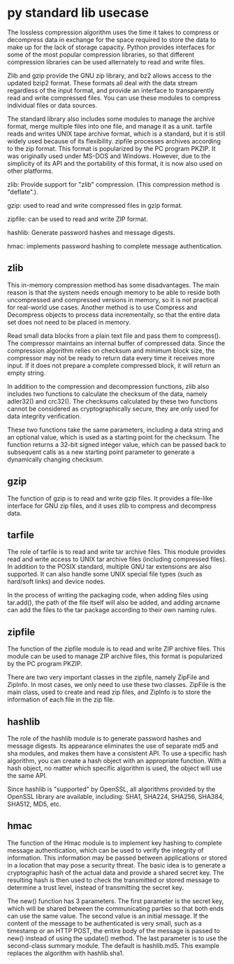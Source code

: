 # py standard lib usecase

The lossless compression algorithm uses the time it takes to compress or decompress data in exchange for the space required to store the data to make up for the lack of storage capacity. Python provides interfaces for some of the most popular compression libraries, so that different compression libraries can be used alternately to read and write files.

Zlib and gzip provide the GNU zip library, and bz2 allows access to the updated bzip2 format. These formats all deal with the data stream regardless of the input format, and provide an interface to transparently read and write compressed files. You can use these modules to compress individual files or data sources.

The standard library also includes some modules to manage the archive format, merge multiple files into one file, and manage it as a unit. tarfile reads and writes UNIX tape archive format, which is a standard, but it is still widely used because of its flexibility. zipfile processes archives according to the zip format. This format is popularized by the PC program PKZIP. It was originally used under MS-DOS and Windows. However, due to the simplicity of its API and the portability of this format, it is now also used on other platforms. 

zlib: Provide support for "zlib" compression. (This compression method is "deflate".).

gzip: used to read and write compressed files in gzip format.

zipfile: can be used to read and write ZIP format.

hashlib: Generate password hashes and message digests.

hmac: implements password hashing to complete message authentication.

## zlib

This in-memory compression method has some disadvantages. The main reason is that the system needs enough memory to be able to reside both uncompressed and compressed versions in memory, so it is not practical for real-world use cases. Another method is to use Compress and Decompress objects to process data incrementally, so that the entire data set does not need to be placed in memory.

Read small data blocks from a plain text file and pass them to compress(). The compressor maintains an internal buffer of compressed data. Since the compression algorithm relies on checksum and minimum block size, the compressor may not be ready to return data every time it receives more input. If it does not prepare a complete compressed block, it will return an empty string.

In addition to the compression and decompression functions, zlib also includes two functions to calculate the checksum of the data, namely adler32() and crc32(). The checksums calculated by these two functions cannot be considered as cryptographically secure, they are only used for data integrity verification.

These two functions take the same parameters, including a data string and an optional value, which is used as a starting point for the checksum. The function returns a 32-bit signed integer value, which can be passed back to subsequent calls as a new starting point parameter to generate a dynamically changing checksum.

## gzip
The function of gzip is to read and write gzip files. It provides a file-like interface for GNU zip files, and it uses zlib to compress and decompress data.

## tarfile
The role of tarfile is to read and write tar archive files. This module provides read and write access to UNIX tar archive files (including compressed files). In addition to the POSIX standard, multiple GNU tar extensions are also supported. It can also handle some UNIX special file types (such as hard/soft links) and device nodes.

In the process of writing the packaging code, when adding files using tar.add(), the path of the file itself will also be added, and adding arcname can add the files to the tar package according to their own naming rules.

## zipfile
The function of the zipfile module is to read and write ZIP archive files. This module can be used to manage ZIP archive files, this format is popularized by the PC program PKZIP.

There are two very important classes in the zipfile, namely ZipFile and ZipInfo. In most cases, we only need to use these two classes. ZipFile is the main class, used to create and read zip files, and ZipInfo is to store the information of each file in the zip file.

## hashlib
The role of the hashlib module is to generate password hashes and message digests. Its appearance eliminates the use of separate md5 and sha modules, and makes them have a consistent API. To use a specific hash algorithm, you can create a hash object with an appropriate function. With a hash object, no matter which specific algorithm is used, the object will use the same API.

Since hashlib is "supported" by OpenSSL, all algorithms provided by the OpenSSL library are available, including: SHA1, SHA224, SHA256, SHA384, SHA512, MD5, etc.

## hmac
The function of the Hmac module is to implement key hashing to complete message authentication, which can be used to verify the integrity of information. This information may be passed between applications or stored in a location that may pose a security threat. The basic idea is to generate a cryptographic hash of the actual data and provide a shared secret key. The resulting hash is then used to check the transmitted or stored message to determine a trust level, instead of transmitting the secret key.

The new() function has 3 parameters. The first parameter is the secret key, which will be shared between the communicating parties so that both ends can use the same value. The second value is an initial message. If the content of the message to be authenticated is very small, such as a timestamp or an HTTP POST, the entire body of the message is passed to new() instead of using the update() method. The last parameter is to use the second-class summary module. The default is hashlib.md5. This example replaces the algorithm with hashlib.sha1.